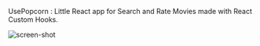 UsePopcorn : Little React app for Search and Rate Movies made with React Custom Hooks.

![screen-shot](https://github.com/ujjaval-parmar/usePopcorn/assets/154329143/5792db07-26ba-4dd4-b228-48ce3cfeee14)
